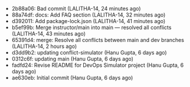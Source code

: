 - 2b88a06: Bad commit (LALITHA-14, 24 minutes ago)
- 88a74df: docs: Add FAQ section (LALITHA-14, 32 minutes ago)
- d392011: Add package-lock.json (LALITHA-14, 41 minutes ago)
- b5ef99b: Merge instructor/main into main — resolved all conflicts (LALITHA-14, 43 minutes ago)
- 65391d4: merge: Resolve all conflicts between main and dev branches (LALITHA-14, 2 hours ago)
- d3dd9b2: updating conflict-simulator (Hanu Gupta, 6 days ago)
- 0312c6f: updating main (Hanu Gupta, 6 days ago)
- fadfd24: Revise README for DevOps Simulator project (Hanu Gupta, 6 days ago)
- ae630eb: Initial commit (Hanu Gupta, 6 days ago)
